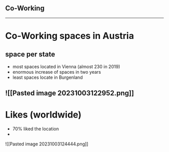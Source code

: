 <!-- slide bg="![[Startup-Diaries-1-2293399372.jpg]]"-->
## Co-Working
---
# Co-Working spaces in Austria
## space per state
- most spaces located in Vienna (almost 230 in 2019)
- enormous increase of spaces in two years
- least spaces locate in Burgenland

![[Pasted image 20231003122952.png]]
---
# Likes (worldwide)
- 70% liked the location
- 

![[Pasted image 20231003124444.png]]

